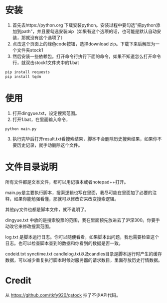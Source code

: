# 安装
1. 首先去https://python.org 下载安装python。安装过程中要勾选"把python添加到path"，并且要勾选安装pip（如果有这个选项的话，也可能是默认自动安装，那就没有这个选项了）
2. 点击这个页面上的绿色code按钮，选择download zip。下载下来后解压为一个文件夹stock1
3. 然后安装一些依赖包。打开命令行执行下面的命令，如果不知道怎么打开命令行，就双击stock1文件夹中的1.bat
```bash
pip install requests
pip install tqdm
```
# 使用
1. 打开dingyue.txt，设定搜索范围。
2. 打开1.bat，在里面输入命令，
```
python main.py
```
3. 执行完毕后打开result.txt看搜索结果，脚本不会删除历史搜索结果，如果你不要历史记录，就手动删除这个文件。
 
# 文件目录说明
所有文件都是文本文件，都可以用记事本或者notepad++打开。

main.py是主要执行脚本，搜索逻辑也写在里面，我尽可能在里面加了必要的注释，如果你能勉强看懂，那就可以修改它来改变搜索逻辑。

其他py文件也都是脚本文件，就不说明了。

dingyue.txt 中放的是搜索股票的范围，我在里面预先放进去了沪深300。你要手动改它来修改搜索范围。

log.txt 是脚本运行日志。你可以随便看看，如果脚本出问题，我也需要检查这个日志。也可以检查脚本查到的数据和你看到的数据是否一致。

codeid.txt synctime.txt candlelog.txt以及candles目录是脚本运行时产生的缓存数据，可以减少重复执行脚本时候对服务器的请求数目，里面存放历史行情数据。

# Credit
从 https://github.com/tkfy920/qstock 抄了不少API代码。
